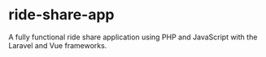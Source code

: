 # ride-share-app
A fully functional ride share application using PHP and JavaScript with the Laravel and Vue frameworks.
